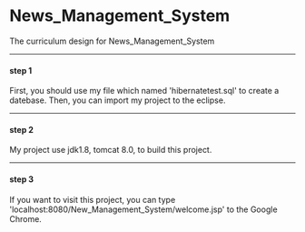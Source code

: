 # News_Management_System
The curriculum design for News_Management_System

---

#### step 1
First, you should use my file which named 'hibernatetest.sql' to create a datebase.
Then, you can import my project to the eclipse.

---

#### step 2
My project use jdk1.8, tomcat 8.0, to build this project.

---

#### step 3
If you want to visit this project, you can type 'localhost:8080/New_Management_System/welcome.jsp' to the Google Chrome.
